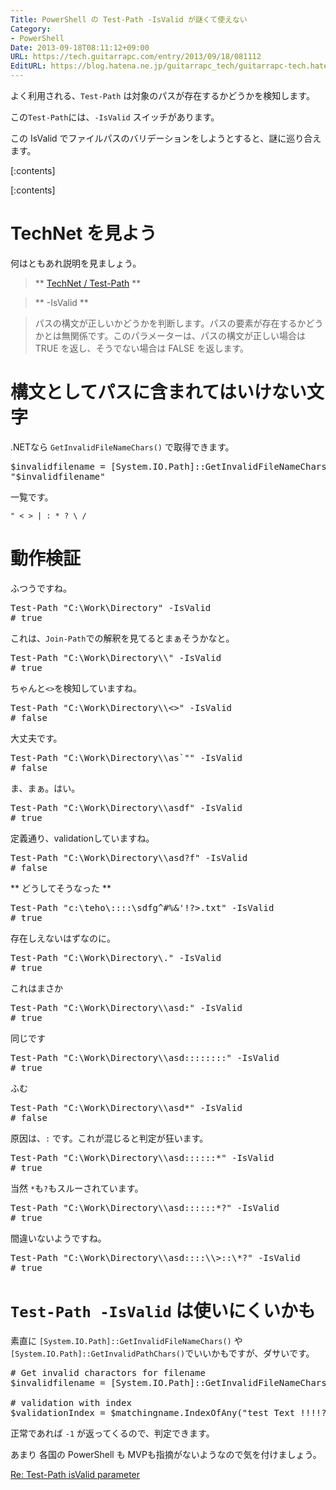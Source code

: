 ```yaml
---
Title: PowerShell の Test-Path -IsValid が謎くて使えない
Category:
- PowerShell
Date: 2013-09-18T08:11:12+09:00
URL: https://tech.guitarrapc.com/entry/2013/09/18/081112
EditURL: https://blog.hatena.ne.jp/guitarrapc_tech/guitarrapc-tech.hatenablog.com/atom/entry/11696248318757892534
---
```


よく利用される、```Test-Path``` は対象のパスが存在するかどうかを検知します。

この```Test-Path```には、```-IsValid``` スイッチがあります。

この IsValid でファイルパスのバリデーションをしようとすると、謎に巡り合えます。

[:contents]

[:contents]


# TechNet を見よう

何はともあれ説明を見ましょう。

> ** [TechNet / Test-Path](http://technet.microsoft.com/ja-jp/library/hh849776.aspx) **

> ** -IsValid **

> パスの構文が正しいかどうかを判断します。パスの要素が存在するかどうかとは無関係です。このパラメーターは、パスの構文が正しい場合は TRUE を返し、そうでない場合は FALSE を返します。

# 構文としてパスに含まれてはいけない文字

.NETなら ```GetInvalidFileNameChars()``` で取得できます。
<pre class="brush: powershell;">
$invalidfilename = [System.IO.Path]::GetInvalidFileNameChars()
"$invalidfilename"
</pre>

一覧です。
```text
" < > | : * ? \ /
```

# 動作検証

ふつうですね。
<pre class="brush: powershell;">
Test-Path "C:\Work\Directory" -IsValid
# true
</pre>

これは、```Join-Path```での解釈を見てるとまぁそうかなと。
<pre class="brush: powershell;">
Test-Path "C:\Work\Directory\\" -IsValid
# true
</pre>

ちゃんと```<>```を検知していますね。
<pre class="brush: powershell;">
Test-Path "C:\Work\Directory\\<>" -IsValid
# false
</pre>

大丈夫です。
<pre class="brush: powershell;">
Test-Path "C:\Work\Directory\\as`"" -IsValid
# false
</pre>

ま、まぁ。はい。
<pre class="brush: powershell;">
Test-Path "C:\Work\Directory\\asdf" -IsValid
# true
</pre>

定義通り、validationしていますね。
<pre class="brush: powershell;">
Test-Path "C:\Work\Directory\\asd?f" -IsValid
# false
</pre>

** どうしてそうなった **
<pre class="brush: powershell;">
Test-Path "c:\teho\::::\sdfg^#%&'!?>.txt" -IsValid
# true
</pre>

存在しえないはずなのに。
<pre class="brush: powershell;">
Test-Path "C:\Work\Directory\." -IsValid
# true
</pre>

これはまさか
<pre class="brush: powershell;">
Test-Path "C:\Work\Directory\\asd:" -IsValid
# true
</pre>

同じです
<pre class="brush: powershell;">
Test-Path "C:\Work\Directory\\asd::::::::" -IsValid
# true
</pre>

ふむ
<pre class="brush: powershell;">
Test-Path "C:\Work\Directory\\asd*" -IsValid
# false
</pre>

原因は、```:``` です。これが混じると判定が狂います。
<pre class="brush: powershell;">
Test-Path "C:\Work\Directory\\asd::::::*" -IsValid
# true
</pre>

当然 ```*```も```?```もスルーされています。
<pre class="brush: powershell;">
Test-Path "C:\Work\Directory\\asd::::::*?" -IsValid
# true
</pre>

間違いないようですね。
<pre class="brush: powershell;">
Test-Path "C:\Work\Directory\\asd::::\\>::\*?" -IsValid
# true
</pre>


# ```Test-Path -IsValid``` は使いにくいかも

素直に ```[System.IO.Path]::GetInvalidFileNameChars()``` や ```[System.IO.Path]::GetInvalidPathChars()```でいいかもですが、ダサいです。

<pre class="brush: powershell;">
# Get invalid charactors for filename
$invalidfilename = [System.IO.Path]::GetInvalidFileNameChars()

# validation with index
$validationIndex = $matchingname.IndexOfAny("test Text !!!!??>>>>")
</pre>

正常であれば ```-1``` が返ってくるので、判定できます。

あまり 各国の PowerShell も MVPも指摘がないようなので気を付けましょう。

[Re: Test-Path isValid parameter](http://www.vistax64.com/powershell/93317-test-path-isvalid-parameter.html#post457383)
